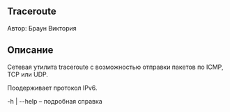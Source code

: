 Traceroute
----------

Автор: Браун Виктория

Описание
--------
Сетевая утилита traceroute с возможностью отправки пакетов по ICMP, TCP
 или UDP.
 
Поодерживает протокол IPv6.

-h | --help – подробная справка
